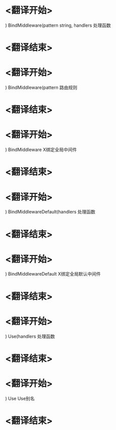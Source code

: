 
# <翻译开始>
) BindMiddleware(pattern string, handlers
处理函数
# <翻译结束>

# <翻译开始>
) BindMiddleware(pattern
路由规则
# <翻译结束>

# <翻译开始>
) BindMiddleware
X绑定全局中间件
# <翻译结束>

# <翻译开始>
) BindMiddlewareDefault(handlers
处理函数
# <翻译结束>

# <翻译开始>
) BindMiddlewareDefault
X绑定全局默认中间件
# <翻译结束>

# <翻译开始>
) Use(handlers
处理函数
# <翻译结束>

# <翻译开始>
) Use
Use别名
# <翻译结束>
